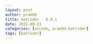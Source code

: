 ```yaml
---
layout: post
author: pram0d
title: batrider - 0.0.1
date: 2022-09-23
categories: [arcade, pram0d-batrider]
tags: [batrider]
---
```



